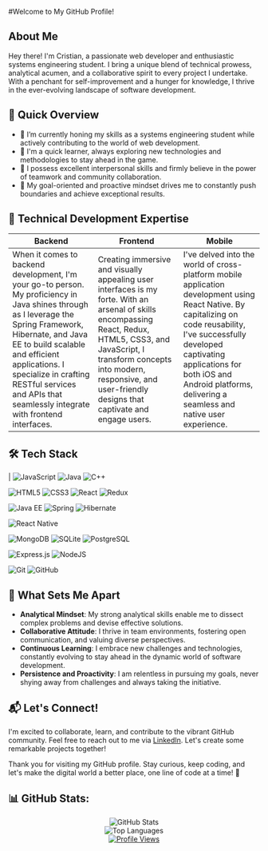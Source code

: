 #Welcome to My GitHub Profile!

## About Me
Hey there! I'm Cristian, a passionate web developer and enthusiastic systems engineering student. I bring a unique blend of technical prowess, analytical acumen, and a collaborative spirit to every project I undertake. With a penchant for self-improvement and a hunger for knowledge, I thrive in the ever-evolving landscape of software development.

## 🚀 Quick Overview
- 🔭 I’m currently honing my skills as a systems engineering student while actively contributing to the world of web development.
- 🌱 I'm a quick learner, always exploring new technologies and methodologies to stay ahead in the game.
- 💬 I possess excellent interpersonal skills and firmly believe in the power of teamwork and community collaboration.
- 🎯 My goal-oriented and proactive mindset drives me to constantly push boundaries and achieve exceptional results.

## 💼 Technical Development Expertise
| Backend | Frontend | Mobile |
| --- | --- | --- |
| When it comes to backend development, I'm your go-to person. My proficiency in Java shines through as I leverage the Spring Framework, Hibernate, and Java EE to build scalable and efficient applications. I specialize in crafting RESTful services and APIs that seamlessly integrate with frontend interfaces. | Creating immersive and visually appealing user interfaces is my forte. With an arsenal of skills encompassing React, Redux, HTML5, CSS3, and JavaScript, I transform concepts into modern, responsive, and user-friendly designs that captivate and engage users. | I've delved into the world of cross-platform mobile application development using React Native. By capitalizing on code reusability, I've successfully developed captivating applications for both iOS and Android platforms, delivering a seamless and native user experience. |

## 🛠️ Tech Stack
| ![JavaScript](https://img.shields.io/badge/JavaScript-%23323330.svg?style=flat-square&logo=JavaScript&logoColor=%23F7DF1E) ![Java](https://img.shields.io/badge/Java-%23ED8B00.svg?style=flat-square&logo=java&logoColor=white) ![C++](https://img.shields.io/badge/C++-%2300599C.svg?style=flat-square&logo=c%2B%2B&logoColor=white)   

![HTML5](https://img.shields.io/badge/HTML5-%23E34F26.svg?style=flat-square&logo=html5&logoColor=white) ![CSS3](https://img.shields.io/badge/CSS3-%231572B6.svg?style=flat-square&logo=css3&logoColor=white) ![React](https://img.shields.io/badge/React-%2320232a.svg?style=flat-square&logo=react&logoColor=%2361DAFB) ![Redux](https://img.shields.io/badge/Redux-593D88?style=flat-square&logo=redux&logoColor=white)   

![Java EE](https://img.shields.io/badge/Java%20EE-%23ED8B00.svg?style=flat-square&logo=java&logoColor=white) ![Spring](https://img.shields.io/badge/Spring%20Framework-6DB33F?style=flat-square&logo=spring&logoColor=white) ![Hibernate](https://img.shields.io/badge/Hibernate%20Framework-%237873B7.svg?style=flat-square&logo=hibernate&logoColor=white)   

![React Native](https://img.shields.io/badge/React%20Native-IOs%20&%20Android-%2320232a.svg?style=flat-square&logo=react&logoColor=%2361DAFB)   

![MongoDB](https://img.shields.io/badge/MongoDB-%234ea94b.svg?style=flat-square&logo=mongodb&logoColor=white) ![SQLite](https://img.shields.io/badge/SQLite-%2307405e.svg?style=flat-square&logo=sqlite&logoColor=white) ![PostgreSQL](https://img.shields.io/badge/PostgreSQL-%23316192.svg?style=flat-square&logo=postgresql&logoColor=white)   

![Express.js](https://img.shields.io/badge/Express.js-%23404d59.svg?style=flat-square&logo=express&logoColor=%2361DAFB) ![NodeJS](https://img.shields.io/badge/Node.js-6DA55F?style=flat-square&logo=node.js&logoColor=white)    

![Git](https://img.shields.io/badge/Git-%23F05032.svg?style=flat-square&logo=git&logoColor=white) ![GitHub](https://img.shields.io/badge/GitHub-%23121011.svg?style=flat-square&logo=github&logoColor=white) 

## 🌟 What Sets Me Apart
- **Analytical Mindset**: My strong analytical skills enable me to dissect complex problems and devise effective solutions.
- **Collaborative Attitude**: I thrive in team environments, fostering open communication, and valuing diverse perspectives.
- **Continuous Learning**: I embrace new challenges and technologies, constantly evolving to stay ahead in the dynamic world of software development.
- **Persistence and Proactivity**: I am relentless in pursuing my goals, never shying away from challenges and always taking the initiative.

## 📬 Let's Connect!
I'm excited to collaborate, learn, and contribute to the vibrant GitHub community. Feel free to reach out to me via [LinkedIn](https://www.linkedin.com/in/cristian-fabian-infante-canelo/). Let's create some remarkable projects together!

Thank you for visiting my GitHub profile. Stay curious, keep coding, and let's make the digital world a better place, one line of code at a time! 🚀

## 📊 GitHub Stats:
<div align="center">
  <img src="https://github-readme-stats.vercel.app/api?username=Cristian-Infante&theme=dark&hide_border=false&include_all_commits=false&count_private=false" alt="GitHub Stats" />
  </br> 
  <img src="https://github-readme-stats.vercel.app/api/top-langs/?username=Cristian-Infante&theme=dark&hide_border=false&include_all_commits=false&count_private=false" alt="Top Languages" />
  </br>
  <a href="https://visitcount.itsvg.in">
    <img src="https://visitcount.itsvg.in/api?id=Cristian-Infante&label=Profile%20Views&color=1&icon=5&pretty=true" alt="Profile Views" />
  </a>
</div>
